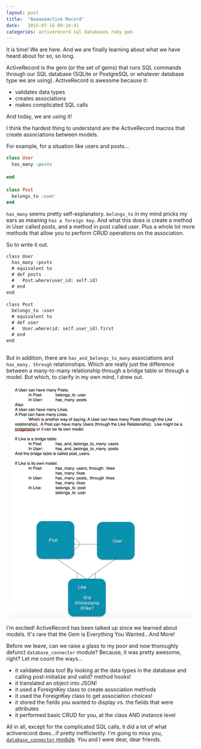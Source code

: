```yaml
---
layout: post
title:  "Aaaaaaactive Record"
date:   2015-07-16 09:10:41
categories: activerecord sql databases ruby gem
---
```


It is time!  We are here.  And we are finally learning about what we have heard about for so, so long.

ActiveRecord is the gem (or the set of gems) that runs SQL commands through our SQL database (SQLite or PostgreSQL or whatever database type we are using).  ActiveRecord is awesome because it:

- validates data types
- creates associations
- makes complicated SQL calls

And today, we are using it!

I think the hardest thing to understand are the ActiveRecord macros that create associations between models.

For example, for a situation like users and posts...

```ruby
class User
  has_many :posts

end

class Post
  belongs_to :user
end
```
`has_many` seems pretty self-explanatory.  `belongs_to` in my mind pricks my ears as meaning `has a foreign key`.  And what this does is create a method in User called posts, and a method in post called user.  Plus a whole lot more methods that allow you to perform CRUD operations on the association.

So to write it out.

```
class User
  has_many :posts
  # equivalent to
  # def posts
  #   Post.where(user_id: self.id)
  # end
end

class Post
  belongs_to :user
  # equivalent to
  # def user
  #   User.where(id: self.user_id).first
  # end
end


```


But in addition, there are `has_and_belongs_to_many` associations and `has_many, through` relationships.  Which are really just the difference between a many-to-many relationship through a bridge table or through a model.  But which, to clarify in my own mind, I drew out. 

<p style="text-align: center;"><img src="/assets/2015-07-13-active-record.png" alt="grandfather telling it to fred savage"></p>


I'm excited!  ActiveRecord has been talked up since we learned about models.  It's rare that the Gem is Everything You Wanted...And More!

Before we leave, can we raise a glass to my poor and now thoroughly defunct `database_connector` module?  Because, it was pretty awesome, right?  Let me count the ways...
 
 - it validated data too!  By looking at the data types in the database and calling post-initialize and valid? method hooks!
 - it translated an object into JSON!
 - it used a ForeignKey class to create association methods
 - it used the ForeignKey class to get association choices!
 - it stored the fields you wanted to display vs. the fields that were attributes
 - it performed basic CRUD for you, at the class AND instance level

All in all, except for the complicated SQL calls, it did a lot of what activerecord does...if pretty inefficiently.  I'm going to miss you, [`database_connector` module](https://github.com/Gmfholley/07-13-API-Project/blob/master/database_connector.rb).  You and I were dear, dear friends.